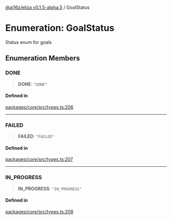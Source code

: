[@ai16z/eliza v0.1.5-alpha.5](../index.md) / GoalStatus

# Enumeration: GoalStatus

Status enum for goals

## Enumeration Members

### DONE

> **DONE**: `"DONE"`

#### Defined in

[packages/core/src/types.ts:206](https://github.com/roschler/eliza/blob/main/packages/core/src/types.ts#L206)

***

### FAILED

> **FAILED**: `"FAILED"`

#### Defined in

[packages/core/src/types.ts:207](https://github.com/roschler/eliza/blob/main/packages/core/src/types.ts#L207)

***

### IN\_PROGRESS

> **IN\_PROGRESS**: `"IN_PROGRESS"`

#### Defined in

[packages/core/src/types.ts:208](https://github.com/roschler/eliza/blob/main/packages/core/src/types.ts#L208)

